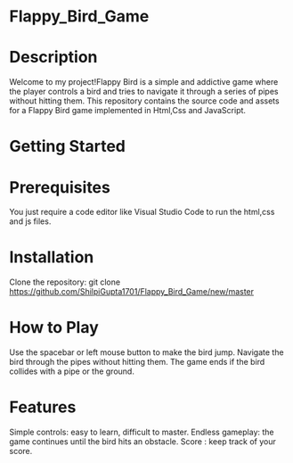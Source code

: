 # Flappy_Bird_Game
# Description
Welcome to my project!Flappy Bird is a simple and addictive game where the player controls a bird and tries to navigate it through a series of pipes without hitting them. This repository contains the source code and assets for a Flappy Bird game implemented in Html,Css and JavaScript.
# Getting Started
# Prerequisites
You just require a code editor like Visual Studio Code to run the html,css and js files.

# Installation
Clone the repository: git clone https://github.com/ShilpiGupta1701/Flappy_Bird_Game/new/master

# How to Play
Use the spacebar or left mouse button to make the bird jump.
Navigate the bird through the pipes without hitting them.
The game ends if the bird collides with a pipe or the ground.

# Features
Simple controls: easy to learn, difficult to master.
Endless gameplay: the game continues until the bird hits an obstacle.
Score : keep track of your score.

